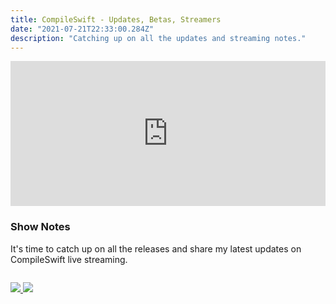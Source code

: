 ```yaml
---
title: CompileSwift - Updates, Betas, Streamers
date: "2021-07-21T22:33:00.284Z"
description: "Catching up on all the updates and streaming notes."
---
```


<iframe src="https://open.spotify.com/embed/episode/3PHsoWjv3zYS7OwFVKzTjZ" width="100%" height="232" frameBorder="0" allowtransparency="true" allow="encrypted-media"></iframe>

### Show Notes

It's time to catch up on all the releases and share my latest updates on CompileSwift live streaming.

<div class="podcastSubscribeButton">
<a href="https://anchor.fm/compileswift">
<img src="/images/subscribe-to-podcast.png" style="margin: auto;"/>
</a>
<a href="https://www.buymeacoffee.com/pwcom">
<img src="/images/buy-me-a-coffee.png" style="margin: auto; padding-top: 1em;"/>
</a>
</div>
